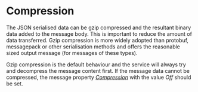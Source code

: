 # Compression
The JSON serialised data can be gzip compressed and the resultant binary data added to the message body. This is important to reduce the amount of data transferred. Gzip compression is more widely adopted than protobuf, messagepack or other serialisation methods and offers the reasonable sized output message (for messages of these types).

Gzip compression is the default behaviour and the service will always try and decompress the message content first. If the message data cannot be compressed, the message property [_Compression_](../01-DeviceToCloud/Properties.md) with the value _Off_ should be set.